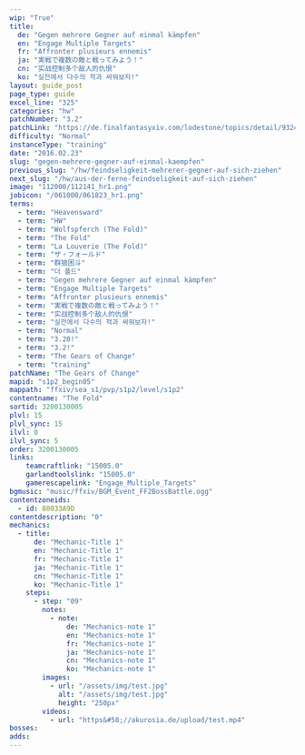 ```yaml
---
wip: "True"
title:
  de: "Gegen mehrere Gegner auf einmal kämpfen"
  en: "Engage Multiple Targets"
  fr: "Affronter plusieurs ennemis"
  ja: "実戦で複数の敵と戦ってみよう！"
  cn: "实战控制多个敌人的仇恨"
  ko: "실전에서 다수의 적과 싸워보자!"
layout: guide_post
page_type: guide
excel_line: "325"
categories: "hw"
patchNumber: "3.2"
patchLink: "https://de.finalfantasyxiv.com/lodestone/topics/detail/93245d34c33358787d1ff90333c4435c65ac6ee5"
difficulty: "Normal"
instanceType: "training"
date: "2016.02.23"
slug: "gegen-mehrere-gegner-auf-einmal-kaempfen"
previous_slug: "/hw/feindseligkeit-mehrerer-gegner-auf-sich-ziehen"
next_slug: "/hw/aus-der-ferne-feindseligkeit-auf-sich-ziehen"
image: "112000/112141_hr1.png"
jobicon: "/061000/061823_hr1.png"
terms:
  - term: "Heavensward"
  - term: "HW"
  - term: "Wolfspferch (The Fold)"
  - term: "The Fold"
  - term: "La Louverie (The Fold)"
  - term: "ザ・フォールド"
  - term: "群狼困斗"
  - term: "더 폴드"
  - term: "Gegen mehrere Gegner auf einmal kämpfen"
  - term: "Engage Multiple Targets"
  - term: "Affronter plusieurs ennemis"
  - term: "実戦で複数の敵と戦ってみよう！"
  - term: "实战控制多个敌人的仇恨"
  - term: "실전에서 다수의 적과 싸워보자!"
  - term: "Normal"
  - term: "3.20!"
  - term: "3.2!"
  - term: "The Gears of Change"
  - term: "training"
patchName: "The Gears of Change"
mapid: "s1p2_begin05"
mappath: "ffxiv/sea_s1/pvp/s1p2/level/s1p2"
contentname: "The Fold"
sortid: 3200130005
plvl: 15
plvl_sync: 15
ilvl: 0
ilvl_sync: 5
order: 3200130005
links:
    teamcraftlink: "15005.0"
    garlandtoolslink: "15005.0"
    gamerescapelink: "Engage_Multiple_Targets"
bgmusic: "music/ffxiv/BGM_Event_FF2BossBattle.ogg"
contentzoneids:
  - id: 80033A9D
contentdescription: "0"
mechanics:
  - title:
      de: "Mechanic-Title 1"
      en: "Mechanic-Title 1"
      fr: "Mechanic-Title 1"
      ja: "Mechanic-Title 1"
      cn: "Mechanic-Title 1"
      ko: "Mechanic-Title 1"
    steps:
      - step: "09"
        notes:
          - note:
              de: "Mechanics-note 1"
              en: "Mechanics-note 1"
              fr: "Mechanics-note 1"
              ja: "Mechanics-note 1"
              cn: "Mechanics-note 1"
              ko: "Mechanics-note 1"
        images:
          - url: "/assets/img/test.jpg"
            alt: "/assets/img/test.jpg"
            height: "250px"
        videos:
          - url: "https&#58;//akurosia.de/upload/test.mp4"
bosses:
adds:
---
```

